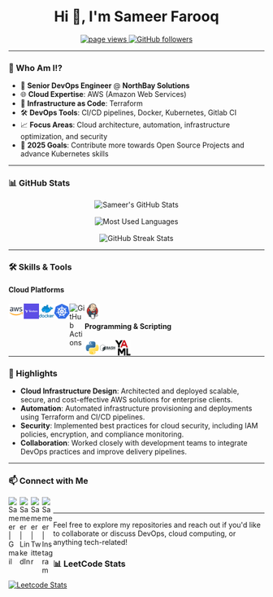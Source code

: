 <h1 align="center">Hi 👋, I'm Sameer Farooq</h1>
<p align="center">
   <a href="https://github.com/msameerfarooq">
    <img src="https://komarev.com/ghpvc/?username=msameerfarooq&style=flat-square&color=blue" alt="page views" />
  </a>
  <a href="https://github.com/msameerfarooq">
    <img alt="GitHub followers" src="https://img.shields.io/github/followers/msameerfarooq?style=flat-square&color=green&logo=github">
  </a>
</p>

---

### 🤔 Who Am I!?

- 🏢 **Senior DevOps Engineer** @ **NorthBay Solutions**
- 🌐 **Cloud Expertise**: AWS (Amazon Web Services)
- 🔧 **Infrastructure as Code**: Terraform
- 🛠️ **DevOps Tools**: CI/CD pipelines, Docker, Kubernetes, Gitlab CI
- 📈 **Focus Areas**: Cloud architecture, automation, infrastructure optimization, and security
- 🥅 **2025 Goals**: Contribute more towards Open Source Projects and advance Kubernetes skills

---

### 📊 GitHub Stats

<p align="center">
  <img align="center" alt="Sameer's GitHub Stats" src="https://github-readme-stats.vercel.app/api?username=msameerfarooq&show_icons=true&hide_border=true&theme=radical" />
</p>
<p align="center">
  <img align="center" src="https://github-readme-stats.vercel.app/api/top-langs/?username=msameerfarooq&layout=compact&theme=radical" alt="Most Used Languages" />
</p>
<p align="center">
  <img align="center" src="https://github-readme-streak-stats.herokuapp.com/?user=msameerfarooq&theme=radical" alt="GitHub Streak Stats">
</p>

---

### 🛠️ Skills & Tools

#### Cloud Platforms
<img align="left" alt="AWS" width="30px" src="https://raw.githubusercontent.com/github/explore/main/topics/aws/aws.png" />
<img align="left" alt="Terraform" width="30px" src="https://raw.githubusercontent.com/github/explore/main/topics/terraform/terraform.png" />
<img align="left" alt="Docker" width="30px" src="https://raw.githubusercontent.com/github/explore/main/topics/docker/docker.png" />
<img align="left" alt="Kubernetes" width="30px" src="https://raw.githubusercontent.com/github/explore/main/topics/kubernetes/kubernetes.png" />
<img align="left" alt="GitHub Actions" width="30px" src="https://raw.githubusercontent.com/github/explore/main/topics/github-actions/github-actions.png" />
<img align="left" alt="Jenkins" width="30px" src="https://raw.githubusercontent.com/github/explore/main/topics/jenkins/jenkins.png" />
<br>

#### Programming & Scripting
<img align="left" alt="Python" width="30px" src="https://raw.githubusercontent.com/github/explore/main/topics/python/python.png" />
<img align="left" alt="Bash" width="30px" src="https://raw.githubusercontent.com/github/explore/main/topics/bash/bash.png" />
<img align="left" alt="YAML" width="30px" src="https://raw.githubusercontent.com/github/explore/main/topics/yaml/yaml.png" />
<br>

---

### 🌟 Highlights

- **Cloud Infrastructure Design**: Architected and deployed scalable, secure, and cost-effective AWS solutions for enterprise clients.
- **Automation**: Automated infrastructure provisioning and deployments using Terraform and CI/CD pipelines.
- **Security**: Implemented best practices for cloud security, including IAM policies, encryption, and compliance monitoring.
- **Collaboration**: Worked closely with development teams to integrate DevOps practices and improve delivery pipelines.

---

### 📫 Connect with Me

[<img align="left" alt="Sameer | Gmail" width="22px" src="https://cdn.jsdelivr.net/npm/simple-icons@v3/icons/gmail.svg"/>](mailto:me.sameer.farooq@gmail.com)
[<img align="left" alt="Sameer | LinkedIn" width="22px" src="https://cdn.jsdelivr.net/npm/simple-icons@v3/icons/linkedin.svg"/>](https://www.linkedin.com/in/msameerfarooq/)
[<img align="left" alt="Sameer | Twitter" width="22px" src="https://cdn.jsdelivr.net/npm/simple-icons@v3/icons/twitter.svg"/>](https://twitter.com/msameerfarooq)
[<img align="left" alt="Sameer | Instagram" width="22px" src="https://cdn.jsdelivr.net/npm/simple-icons@v3/icons/instagram.svg"/>](https://instagram.com/msameerfarooq)
<br>

---

Feel free to explore my repositories and reach out if you'd like to collaborate or discuss DevOps, cloud computing, or anything tech-related!


### 📊 LeetCode Stats
[![Leetcode Stats](https://leetcard.jacoblin.cool/msameerfarooq)](https://leetcode.com/msameerfarooq)